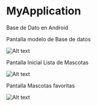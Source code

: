 # MyApplication
Base de Dato en Android

Pantalla modelo de Base de datos

![Alt text](https://cloud.githubusercontent.com/assets/17391733/19418629/76f59914-938d-11e6-932c-8b702fa28ae0.png)

Pantalla Inicial Lista de Mascotas

![Alt text](https://cloud.githubusercontent.com/assets/17391733/19418644/b91043d0-938d-11e6-9ea9-e2fde44c220f.png)

Pantalla Mascotas favoritas

![Alt text](https://cloud.githubusercontent.com/assets/17391733/19418639/a074a21c-938d-11e6-9bae-4d239e9ad657.png)
